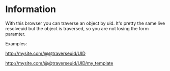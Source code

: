 Information
===========

With this browser you can traverse an object by uid.
It's pretty the same live resolveuid but the object is traversed,
so you are not losing the form paramter.

Examples:

http://mysite.com/@@traverseuid/UID

http://mysite.com/@@traverseuid/UID/my_template

